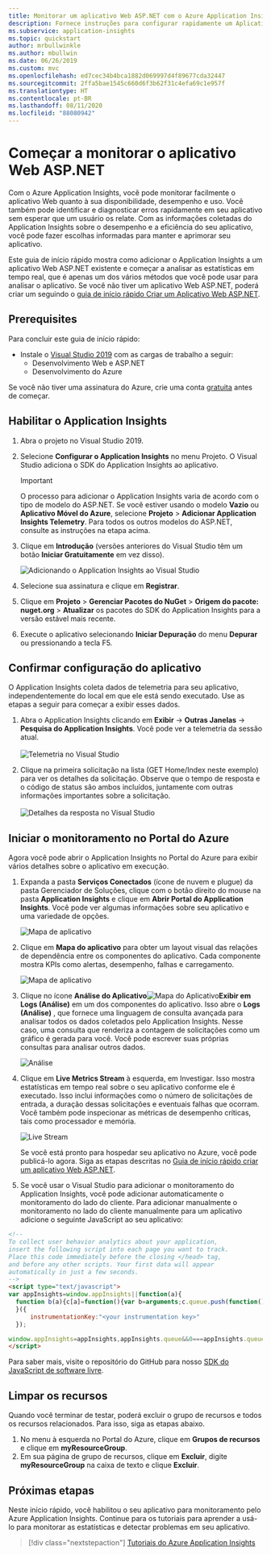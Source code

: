 ```yaml
---
title: Monitorar um aplicativo Web ASP.NET com o Azure Application Insights | Microsoft Docs
description: Fornece instruções para configurar rapidamente um Aplicativo Web ASP.NET para monitoramento com o Application Insights
ms.subservice: application-insights
ms.topic: quickstart
author: mrbullwinkle
ms.author: mbullwin
ms.date: 06/26/2019
ms.custom: mvc
ms.openlocfilehash: ed7cec34b4bca1882d069997d4f89677cda32447
ms.sourcegitcommit: 2ffa5bae1545c660d6f3b62f31c4efa69c1e957f
ms.translationtype: HT
ms.contentlocale: pt-BR
ms.lasthandoff: 08/11/2020
ms.locfileid: "88080942"
---
```

# <a name="start-monitoring-your-aspnet-web-application"></a>Começar a monitorar o aplicativo Web ASP.NET

Com o Azure Application Insights, você pode monitorar facilmente o aplicativo Web quanto à sua disponibilidade, desempenho e uso.  Você também pode identificar e diagnosticar erros rapidamente em seu aplicativo sem esperar que um usuário os relate.  Com as informações coletadas do Application Insights sobre o desempenho e a eficiência do seu aplicativo, você pode fazer escolhas informadas para manter e aprimorar seu aplicativo.

Este guia de início rápido mostra como adicionar o Application Insights a um aplicativo Web ASP.NET existente e começar a analisar as estatísticas em tempo real, que é apenas um dos vários métodos que você pode usar para analisar o aplicativo. Se você não tiver um aplicativo Web ASP.NET, poderá criar um seguindo o [guia de início rápido Criar um Aplicativo Web ASP.NET](../../app-service/quickstart-dotnet-framework.md).

## <a name="prerequisites"></a>Prerequisites
Para concluir este guia de início rápido:

- Instale o [Visual Studio 2019](https://visualstudio.microsoft.com/downloads/?utm_medium=microsoft&utm_source=docs.microsoft.com&utm_campaign=inline+link&utm_content=download+vs2019) com as cargas de trabalho a seguir:
    - Desenvolvimento Web e ASP.NET
    - Desenvolvimento do Azure


Se você não tiver uma assinatura do Azure, crie uma conta [gratuita](https://azure.microsoft.com/free/) antes de começar.

## <a name="enable-application-insights"></a>Habilitar o Application Insights

1. Abra o projeto no Visual Studio 2019.
2. Selecione **Configurar o Application Insights** no menu Projeto. O Visual Studio adiciona o SDK do Application Insights ao aplicativo.

    > [!IMPORTANT]
    > O processo para adicionar o Application Insights varia de acordo com o tipo de modelo do ASP.NET. Se você estiver usando o modelo **Vazio** ou **Aplicativo Móvel do Azure**, selecione **Projeto** > **Adicionar Application Insights Telemetry**. Para todos os outros modelos do ASP.NET, consulte as instruções na etapa acima. 

3. Clique em **Introdução** (versões anteriores do Visual Studio têm um botão **Iniciar Gratuitamente** em vez disso).

    ![Adicionando o Application Insights ao Visual Studio](./media/quick-monitor-portal/add-application-insights-b.png)

4. Selecione sua assinatura e clique em **Registrar**.

5. Clique em **Projeto** > **Gerenciar Pacotes do NuGet** > **Origem do pacote: nuget.org** > **Atualizar** os pacotes do SDK do Application Insights para a versão estável mais recente.

6. Execute o aplicativo selecionando **Iniciar Depuração** do menu **Depurar** ou pressionando a tecla F5.

## <a name="confirm-app-configuration"></a>Confirmar configuração do aplicativo

O Application Insights coleta dados de telemetria para seu aplicativo, independentemente do local em que ele está sendo executado. Use as etapas a seguir para começar a exibir esses dados.

1. Abra o Application Insights clicando em **Exibir** -> **Outras Janelas** -> **Pesquisa do Application Insights**.  Você pode ver a telemetria da sessão atual.<BR><br>![Telemetria no Visual Studio](./media/quick-monitor-portal/telemetry-in-vs.png)

2. Clique na primeira solicitação na lista (GET Home/Index neste exemplo) para ver os detalhes da solicitação. Observe que o tempo de resposta e o código de status são ambos incluídos, juntamente com outras informações importantes sobre a solicitação.<br><br>![Detalhes da resposta no Visual Studio](media/quick-monitor-portal/request-details.png)

## <a name="start-monitoring-in-the-azure-portal"></a>Iniciar o monitoramento no Portal do Azure

Agora você pode abrir o Application Insights no Portal do Azure para exibir vários detalhes sobre o aplicativo em execução.

1. Expanda a pasta **Serviços Conectados** (ícone de nuvem e plugue) da pasta Gerenciador de Soluções, clique com o botão direito do mouse na pasta **Application Insights** e clique em **Abrir Portal do Application Insights**.  Você pode ver algumas informações sobre seu aplicativo e uma variedade de opções.

    ![Mapa de aplicativo](media/quick-monitor-portal/04-overview.png)

2. Clique em **Mapa do aplicativo** para obter um layout visual das relações de dependência entre os componentes do aplicativo.  Cada componente mostra KPIs como alertas, desempenho, falhas e carregamento.

    ![Mapa de aplicativo](media/quick-monitor-portal/05-appmap.png)

3. Clique no ícone **Análise do Aplicativo**![Mapa do Aplicativo](media/quick-monitor-portal/app-viewinlogs-icon.png)**Exibir em Logs (Análise)** em um dos componentes do aplicativo. Isso abre o **Logs (Análise)** , que fornece uma linguagem de consulta avançada para analisar todos os dados coletados pelo Application Insights. Nesse caso, uma consulta que renderiza a contagem de solicitações como um gráfico é gerada para você. Você pode escrever suas próprias consultas para analisar outros dados.

    ![Análise](media/quick-monitor-portal/6viewanalytics.png)

4. Clique em **Live Metrics Stream** à esquerda, em Investigar. Isso mostra estatísticas em tempo real sobre o seu aplicativo conforme ele é executado. Isso inclui informações como o número de solicitações de entrada, a duração dessas solicitações e eventuais falhas que ocorram. Você também pode inspecionar as métricas de desempenho críticas, tais como processador e memória.

    ![Live Stream](media/quick-monitor-portal/7livemetrics.png)

    Se você está pronto para hospedar seu aplicativo no Azure, você pode publicá-lo agora. Siga as etapas descritas no [Guia de início rápido criar um aplicativo Web ASP.NET](../../app-service/quickstart-dotnetcore.md#update-the-app-and-redeploy).

5. Se você usar o Visual Studio para adicionar o monitoramento do Application Insights, você pode adicionar automaticamente o monitoramento do lado do cliente. Para adicionar manualmente o monitoramento no lado do cliente manualmente para um aplicativo adicione o seguinte JavaScript ao seu aplicativo:

```html
<!-- 
To collect user behavior analytics about your application, 
insert the following script into each page you want to track.
Place this code immediately before the closing </head> tag,
and before any other scripts. Your first data will appear 
automatically in just a few seconds.
-->
<script type="text/javascript">
var appInsights=window.appInsights||function(a){
  function b(a){c[a]=function(){var b=arguments;c.queue.push(function(){c[a].apply(c,b)})}}var c={config:a},d=document,e=window;setTimeout(function(){var b=d.createElement("script");b.src=a.url||"https://az416426.vo.msecnd.net/scripts/a/ai.0.js",d.getElementsByTagName("script")[0].parentNode.appendChild(b)});try{c.cookie=d.cookie}catch(a){}c.queue=[];for(var f=["Event","Exception","Metric","PageView","Trace","Dependency"];f.length;)b("track"+f.pop());if(b("setAuthenticatedUserContext"),b("clearAuthenticatedUserContext"),b("startTrackEvent"),b("stopTrackEvent"),b("startTrackPage"),b("stopTrackPage"),b("flush"),!a.disableExceptionTracking){f="onerror",b("_"+f);var g=e[f];e[f]=function(a,b,d,e,h){var i=g&&g(a,b,d,e,h);return!0!==i&&c["_"+f](a,b,d,e,h),i}}return c
  }({
      instrumentationKey:"<your instrumentation key>"
  });

window.appInsights=appInsights,appInsights.queue&&0===appInsights.queue.length&&appInsights.trackPageView();
</script>
```

Para saber mais, visite o repositório do GitHub para nosso [SDK do JavaScript de software livre](https://github.com/Microsoft/ApplicationInsights-JS).

## <a name="clean-up-resources"></a>Limpar os recursos
Quando você terminar de testar, poderá excluir o grupo de recursos e todos os recursos relacionados. Para isso, siga as etapas abaixo.
1. No menu à esquerda no Portal do Azure, clique em **Grupos de recursos** e clique em **myResourceGroup**.
2. Em sua página de grupo de recursos, clique em **Excluir**, digite **myResourceGroup** na caixa de texto e clique **Excluir**.

## <a name="next-steps"></a>Próximas etapas
Neste início rápido, você habilitou o seu aplicativo para monitoramento pelo Azure Application Insights.  Continue para os tutoriais para aprender a usá-lo para monitorar as estatísticas e detectar problemas em seu aplicativo.

> [!div class="nextstepaction"]
> [Tutoriais do Azure Application Insights](tutorial-runtime-exceptions.md)
